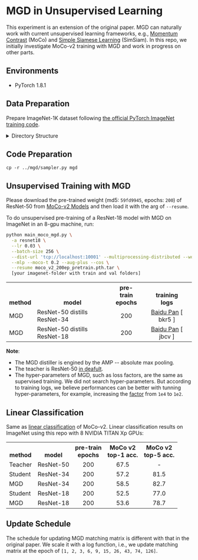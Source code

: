 MGD in Unsupervised Learning
===

This experiment is an extension of the original paper.
MGD can naturally work with current unsupervised learning frameworks, e.g., [Momentum Contrast](https://github.com/facebookresearch/moco) (MoCo) and [Simple Siamese Learning](https://github.com/facebookresearch/simsiam) (SimSiam).
In this repo, we initially investigate MoCo-v2 training with MGD and work in progress on other parts.

## Environments

- PyTorch 1.8.1 

## Data Preparation

Prepare ImageNet-1K dataset following [the official PyTorch ImageNet training code](https://github.com/pytorch/examples/tree/master/imagenet).

<details>
  <summary>Directory Structure</summary>

```bash
`-- path/to/${ImageNet-1K}/root/folder
    `-- train
    |   |-- n01440764
    |   |-- n01734418
    |   |-- ...
    |   |-- n15075141
    `-- valid
    |   |-- n01440764
    |   |-- n01734418
    |   |-- ...
    |   |-- n15075141
```
</details>

## Code Preparation

`cp -r ../mgd/sampler.py mgd`

## Unsupervised Training with MGD

Please download the pre-trained weight (md5: `59fd9945`, epochs: `200`) of ResNet-50 from [MoCo-v2 Models](https://github.com/facebookresearch/moco#models) and then load it with the arg of `--resume`.

To do unsupervised pre-training of a ResNet-18 model with MGD on ImageNet in an 8-gpu machine, run:

```bash
python main_moco_mgd.py \
  -a resnet18 \
  --lr 0.03 \
  --batch-size 256 \
  --dist-url 'tcp://localhost:10001' --multiprocessing-distributed --world-size 1 --rank 0 \
  --mlp --moco-t 0.2 --aug-plus --cos \
  --resume moco_v2_200ep_pretrain.pth.tar \
  [your imagenet-folder with train and val folders]
```

<table><tbody>
<!-- START TABLE -->
<!-- TABLE HEADER -->
<th valign="bottom">method</th>
<th valign="bottom">model</th>
<th valign="bottom">pre-train<br/>epochs</th>
<th valign="bottom">training<br/>logs</th>
<!-- TABLE BODY -->
<tr><td align="left">MGD</td>
<td align="left">ResNet-50 distills ResNet-34</td>
<td align="center">200</td>
<td align="center"><a href="https://pan.baidu.com/s/1zyg6HCfIR_buiYaFeK7QhA">Baidu Pan</a> [ bkr5 ]</td>
</tr>
<tr><td align="left">MGD</td>
<td align="left">ResNet-50 distills ResNet-18</td>
<td align="center">200</td>
<td align="center"><a href="https://pan.baidu.com/s/1UTshhObAEbRy6h1gY4ixhQ">Baidu Pan</a> [ jbcv ]</td>
</tr>
</tbody></table>

**Note**: 

- The MGD distiller is engined by the AMP -- absolute max pooling.
- The teacher is ResNet-50 [in deafult](https://github.com/KaiyuYue/mgd/blob/main/unsup/main_moco_mgd.py#L178).
- The hyper-parameters of MGD, such as loss factors, are the same as supervised training. We did not search hyper-parameters. But according to training logs, we believe performances can be better with tunning hyper-parameters, for example, increasing the [factor](https://github.com/KaiyuYue/mgd/blob/main/unsup/main_moco_mgd.py#L363) from `1e4` to `1e2`.


## Linear Classification

Same as [linear classification](https://github.com/facebookresearch/moco#linear-classification) of MoCo-v2.
Linear classification results on ImageNet using this repo with 8 NVIDIA TITAN Xp GPUs:

<table><tbody>
<!-- START TABLE -->
<!-- TABLE HEADER -->
<th valign="bottom">method</th>
<th valign="bottom">model</th>
<th valign="bottom">pre-train<br/>epochs</th>
<th valign="bottom">MoCo v2<br/>top-1 acc.</th>
<th valign="bottom">MoCo v2<br/>top-5 acc.</th>
<!-- TABLE BODY -->
<tr><td align="left">Teacher</td>
<td align="left">ResNet-50</td>
<td align="center">200</td>
<td align="center">67.5</td>
<td align="center">-</td>
</tr>
<tr><td align="left">Student</td>
<td align="left">ResNet-34</td>
<td align="center">200</td>
<td align="center">57.2</td>
<td align="center">81.5</td>
</tr>
<tr><td align="left">MGD</td>
<td align="left">ResNet-34</td>
<td align="center">200</td>
<td align="center">58.5</td>
<td align="center">82.7</td>
</tr>
<tr><td align="left">Student</td>
<td align="left">ResNet-18</td>
<td align="center">200</td>
<td align="center">52.5</td>
<td align="center">77.0</td>
</tr>
<tr><td align="left">MGD</td>
<td align="left">ResNet-18</td>
<td align="center">200</td>
<td align="center">53.6</td>
<td align="center">78.7</td>
</tr>
</tbody></table>

## Update Schedule

The schedule for updating MGD matching matrix is different with that in the original paper.
We scale it with a log function, i.e., we update matching matrix at the epoch of `[1, 2, 3, 6, 9, 15, 26, 43, 74, 126]`.

